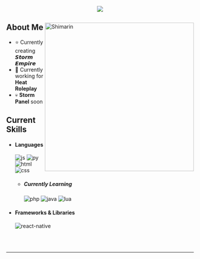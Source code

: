 <p align = center ><img src="https://cdn.discordapp.com/attachments/1001026188669616188/1067185299056234527/bob.png"> </p>

<div>

<img align="right" width="400" alt="Shimarin" src="https://i.pinimg.com/736x/74/a5/07/74a5077ffb1b54963516a2d5254d3f23.jpg"/>

<h2> About Me</h2>
  
- ⭐ Currently creating **𝙎𝙩𝙤𝙧𝙢 𝙀𝙢𝙥𝙞𝙧𝙚**
- 🧪 Currently working for **Heat Roleplay**
- 💀 **Storm Panel** soon
  
<h2> Current Skills</h2>
  
- <h4> Languages </h4>
  <img src = "https://img.shields.io/badge/JavaScript-323330?style=for-the-badge&logo=javascript&logoColor=F7DF1E" alt = "js" />
  <img src = "https://img.shields.io/badge/Python-%23ED8B00?style=for-the-badge&logo=python&logoColor=white" alt = "py" />
  <img src = "https://img.shields.io/badge/HTML5-E34F26?style=for-the-badge&logo=html5&logoColor=white" alt = "html" />
  <img src = "https://img.shields.io/badge/CSS3-1572B6?style=for-the-badge&logo=css3&logoColor=white" alt = "css" />
  
  - <h5> Currently Learning </h5>
    <img src = "https://img.shields.io/badge/PHP-%23563D7C.svg?style=for-the-badge&logo=php&logoColor=white" alt = "php" />
    <img src = "https://img.shields.io/badge/java-%23ED8B00.svg?style=for-the-badge&logo=java&logoColor=white" alt = "java" />
    <img src = "https://img.shields.io/badge/lua-1572B6.svg?style=for-the-badge&logo=lua&logoColor=white" alt = "lua" />
  
- <h4> Frameworks & Libraries </h4>
  <img src = "https://img.shields.io/badge/discord.js-%2320232a.svg?style=for-the-badge&logo=discord&logoColor=%2361DAFB" alt = "react-native" />
  
  </br></br>
  
<div align="right">
<a href=""></a>
  </div>
  </div>

------
